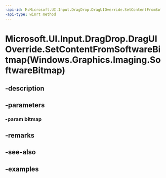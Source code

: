 ```yaml
---
-api-id: M:Microsoft.UI.Input.DragDrop.DragUIOverride.SetContentFromSoftwareBitmap(Windows.Graphics.Imaging.SoftwareBitmap)
-api-type: winrt method
---
```


# Microsoft.UI.Input.DragDrop.DragUIOverride.SetContentFromSoftwareBitmap(Windows.Graphics.Imaging.SoftwareBitmap)

<!--
public void SetContentFromSoftwareBitmap (Windows.Graphics.Imaging.SoftwareBitmap bitmap);
-->


## -description

## -parameters

### -param bitmap

## -remarks

## -see-also

## -examples



